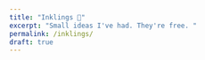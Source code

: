 ```yaml
---
title: "Inklings 🌱"
excerpt: "Small ideas I've had. They're free. "
permalink: /inklings/
draft: true
---
```



